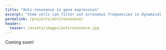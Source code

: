 ```yaml
---
title: "Anti-resonance in gene expression"
excerpt: "Stem cells can filter out erroneous frequencies in dynamical developmental signals."
permalink: /projects/antiresonance/
header:
  teaser: /assets/images/antiresonance.jpg
---
```


Coming soon!